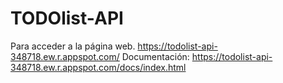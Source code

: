 # TODOlist-API

Para acceder a la página web.
  https://todolist-api-348718.ew.r.appspot.com/
Documentación:
  https://todolist-api-348718.ew.r.appspot.com/docs/index.html
